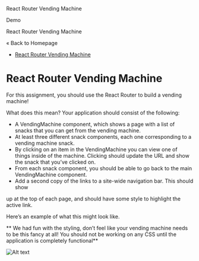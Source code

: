  React Router Vending Machine   

Demo

React Router Vending Machine

« Back to Homepage

*   [React Router Vending Machine](#)

React Router Vending Machine
============================

For this assignment, you should use the React Router to build a vending machine!

What does this mean? Your application should consist of the following:

*   A VendingMachine component, which shows a page with a list of snacks that you can get from the vending machine.
*   At least three different snack components, each one corresponding to a vending machine snack.
*   By clicking on an item in the VendingMachine you can view one of things inside of the machine. Clicking should update the URL and show the snack that you’ve clicked on.
*   From each snack component, you should be able to go back to the main VendingMachine component.
*   Add a second copy of the links to a site-wide navigation bar. This should show

up at the top of each page, and should have some style to highlight the active link.

Here’s an example of what this might look like.

\*\* We had fun with the styling, don’t feel like your vending machine needs to be this fancy at all! You should not be working on any CSS until the application is completely functional\*\*


![Alt text](vending-machine.gif) 